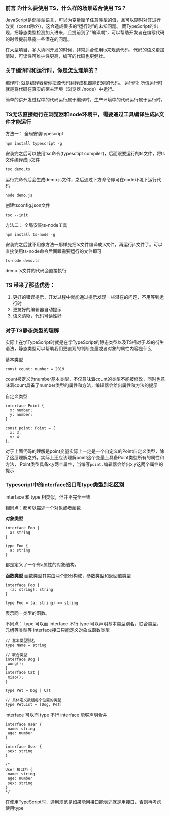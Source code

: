 ### 前言 为什么要使用 TS，什么样的场景适合使用 TS？
JavaScript是弱类型语言，可以为变量赋予任意类型的值，且可以随时对其进行改变（const除外），这会造成很多的“运行时”的未知问题。
而TypeScript的出现，把静态类型检测加入进来，且提前到了“编译期”，可以帮助开发者在编写代码的时候提前暴露一些潜在的问题。

在大型项目，多人协同开发的时候，非常适合使用ts来规范代码，代码的语义更加清晰，可读性可维护性更高，编写的代码也更健壮。

### 关于编译时和运行时，你是怎么理解的？
编译时: 就是编译器帮你把源代码翻译成机器能识别的代码。
运行时: 所谓运行时就是将代码在真实的宿主环境（浏览器 /node）中运行。

简单的讲开发过程中的代码运行属于编译时，生产环境中的代码运行属于运行时。

### TS无法直接运行在浏览器和node环境中，需要通过工具编译生成js文件才能运行
方法一：
全局安装typescript
```
npm install typescript -g
```
安装完之后可以使用tsc命令(typesctipt compiler)，后面跟要运行的ts文件，将ts文件编译成js文件
```
tsc demo.ts
```
运行完命令后会生成demo.js文件，之后通过下方命令即可在node环境下运行代码
```
node demo.js
```
创建tsconfig.json文件
```
tsc --init
```
方法二：
全局安装ts-node工具
```
npm install ts-node -g
```
安装完之后就不用像方法一那样先把ts文件编译成js文件，再运行js文件了。可以直接使用ts-node命令后面跟需要运行的文件即可
```
ts-node demo.ts
```
demo.ts文件的代码会直接执行

### TS 带来了那些优势：
1. 更好的错误提示，开发过程中就能通过提示发现一些潜在的问题，不用等到运行时
2. 更友好的编辑器自动提示
3. 语义清晰，代码可读性好

### 对于TS静态类型的理解
实际上在学TypeScript时就是在学TypeScript的静态类型以及TS相对于JS的衍生语法，静态类型可以帮助我们更直观的判断变量或者对象的属性内容是什么

基本类型
```
const count: number = 2019
```
count被定义为number基本类型，不仅意味着count的类型不能被修改，同时也意味着count具备了number类型的属性和方法，编辑器会给出属性和方法的提示

自定义类型
```
interface Point {
  x: number;
  y: number;
}

const point: Point = {
  x: 3,
  y: 4
};
```
对于上面代码的理解是point变量实际上一定是一个自定义的Point自定义类型，除了这层理解之外，实际上还应该理解point这个变量上具备Point类型所有的属性和方法，
Point类型具备x,y两个属性，当编写`point.`编辑器会给出x,y这两个属性的提示

### Typescript中的interface接口和type类型别名区别
interface 和 type 相类似，但并不完全一致

相同点：都可以描述一个对象或者函数

**对象类型**
```
interface Foo {
  a: string
}

type Foo {
  a: string
}
```
都是定义了一个有a属性的对象结构。

**函数类型**
函数类型其实由两个部分构成，参数类型和返回值类型
```
interface Foo {
  (a: string): string
}

type Foo = (a: string) => string
```
表示同一类型的函数。

不同点：
type 可以而 interface 不行
type 可以声明基本类型别名，联合类型，元组等类型等 interface接口只能定义对象或函数类型
```
// 基本类型别名
type Name = string

// 联合类型
interface Dog {
 wong();
}
interface Cat {
 miao();
}

type Pet = Dog | Cat

// 具体定义数组每个位置的类型
type PetList = [Dog, Pet]
```
interface 可以而 type 不行
interface 能够声明合并
```
interface User {
 name: string
 age: number
}

interface User {
 sex: string
}

/*
User 接口为 {
 name: string
 age: number
 sex: string 
}
*/
```
在使用TypeScript时，通用规范是如果能用接口能表述就是用接口，否则再考虑使用type